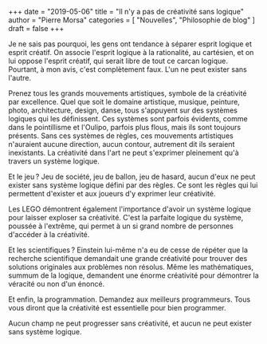 +++
date        = "2019-05-06"
title       = "Il n'y a pas de créativité sans logique"
author      = "Pierre Morsa"
categories  = [ "Nouvelles", "Philosophie de blog" ]
draft       = false
+++

Je ne sais pas pourquoi, les gens ont tendance à séparer esprit logique et esprit créatif. On associe l'esprit logique à la rationalité, au cartésien, et on lui oppose l'esprit créatif, qui serait libre de tout ce carcan logique. Pourtant, à mon avis, c'est complètement faux. L'un ne peut exister sans l'autre.

Prenez tous les grands mouvements artistiques, symbole de la créativité par excellence. Quel que soit le domaine artistique, musique, peinture, photo, architecture, design, danse, tous s'appuyent sur des systèmes logiques qui les définissent. Ces systèmes sont parfois évidents, comme dans le pointillisme et l'Oulipo, parfois plus flous, mais ils sont toujours présents. Sans ces systèmes de règles, ces mouvements artistiques n'auraient aucune direction, aucun contour, autrement dit ils seraient inexistants. La créativité dans l'art ne peut s'exprimer pleinement qu'à travers un système logique.

Et le jeu ? Jeu de société, jeu de ballon, jeu de hasard, aucun d'eux ne peut exister sans système logique défini par des règles. Ce sont les règles qui lui permettent d'exister et aux joueurs d'y exprimer leur créativité.

Les LEGO démontrent également l'importance d'avoir un système logique pour laisser exploser sa créativité. C'est la parfaite logique du système, poussée à l'extrême, qui permet à un si grand nombre de personnes d'accéder à la créativité.

Et les scientifiques ? Einstein lui-même n'a eu de cesse de répéter que la recherche scientifique demandait une grande créativité pour trouver des solutions originales aux problèmes non résolus. Même les mathématiques, summum de la logique, demandent une énorme créativité pour démontrer la véracité ou non d'un énoncé.

Et enfin, la programmation. Demandez aux meilleurs programmeurs. Tous vous diront que la créativité est essentielle pour bien programmer.

Aucun champ ne peut progresser sans créativité, et aucun ne peut exister sans système logique.
